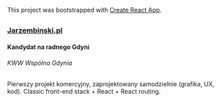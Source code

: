This project was bootstrapped with [Create React App](https://github.com/facebookincubator/create-react-app).
##  
### [Jarzembinski.pl](http://jarzembinski.pl/)
#### Kandydat na radnego Gdyni
###### KWW Wspólna Gdynia
##  
Pierwszy projekt komercyjny, zaprojektowany samodzielnie (grafika, UX, kod). Classic front-end stack + React + React routing.
